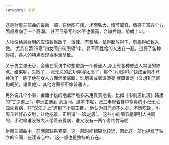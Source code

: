 ```yaml
---
category: 书评
---
```

这是射雕三部曲的最后一部，在地图广阔、场面弘大、情节离奇、情感丰富各个方面都推向了一个高潮。
甚至目录写的水平也很高，合辙押韵，朗朗上口。

人物性格最鲜明的应该数赵敏了，泼辣、有智略、拿得起放得下，刻画得细致入微。
尤其在第29章“四女同舟何所望”中，将不同性格的人放在一起，进行了各种碰撞，各人的特点表现得淋漓尽致。

关于男主张无忌，金庸在采访中称想塑造一个普通人,身上有各种普通人常见的缺点。结果呢，失败了，
张无忌的武功弄得太高了，那个“九阳神功”快成金刚不坏神功了。除了他在女人方面优柔寡断，谁厉害或者谁漂亮
就跟谁走（又想到了颜狗胡斐，谴责他），其他方面都不像普通人。

另外说几个小事，金庸小说的地点环境多采用真实地名，比如《书剑恩仇录》路里的“甘凉道上”，李沅芷遇到
余鱼同。这本书呢，张三丰带着身中寒毒的小张无忌四处看病，在“汉江之上”遇到了小周芷若，
他认为自己命不久矣，不愿吃饭，小周芷若好心安慰，让他吃饭，正所谓“一饭之恩”。
这些小的细节是很引人共鸣的，小时候谁没被大人带着去看病，谁又没有一两个青梅竹马呢

射雕三部曲中，前两部联系紧密，这一部时间相隔比较远，因此这一部也拥有了独立的空间，在读者心中，
这一部也是独特的存在。
